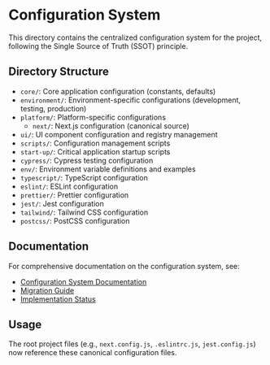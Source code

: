 # Configuration System

This directory contains the centralized configuration system for the project, following the Single Source of Truth (SSOT) principle.

## Directory Structure

- `core/`: Core application configuration (constants, defaults)
- `environment/`: Environment-specific configurations (development, testing, production)
- `platform/`: Platform-specific configurations
  - `next/`: Next.js configuration (canonical source)
- `ui/`: UI component configuration and registry management
- `scripts/`: Configuration management scripts
- `start-up/`: Critical application startup scripts
- `cypress/`: Cypress testing configuration
- `env/`: Environment variable definitions and examples
- `typescript/`: TypeScript configuration
- `eslint/`: ESLint configuration
- `prettier/`: Prettier configuration
- `jest/`: Jest configuration
- `tailwind/`: Tailwind CSS configuration
- `postcss/`: PostCSS configuration

## Documentation

For comprehensive documentation on the configuration system, see:

- [Configuration System Documentation](/docs/configuration/README.md)
- [Migration Guide](/docs/configuration/migration-guide.md)
- [Implementation Status](/docs/configuration/implementation-status.md)

## Usage

The root project files (e.g., `next.config.js`, `.eslintrc.js`, `jest.config.js`) now reference these canonical configuration files.
